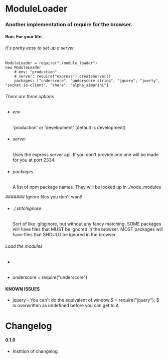 # ModuleLoader
### Another implementation of require for the browser.
#### Run. For your life.


###### It's pretty easy to set up a server

    ModuleLoader = require("./module_loader")
    new ModuleLoader 
        # env: "production"
        # server: require("express").createServer()
        packages: ["underscore", "underscore.string", "jquery", "jwerty", "socket.io-client", "share", "alpha_simprini"]

###### There are three options

* ###### env 
  'production' or 'development' (default is development)

* ###### server
  Uses the express server api. If you don't provide one one will be made for you at port 2334.
  
* ###### packages
  A list of npm package names. They will be looked up in ./node_modules

####### Ignore files you don't want!

* ###### ./.stitchignore
  Sort of like .gitiginore, but without any fancy matching. 
  SOME packages will have files that MUST be ignored in the browser.
  MOST packages will have files that SHOULD be ignored in the browser.
  
###### Load the modules 

* ###### <!DOCTYPE html>
    
    <script type="text/javascript" src="//localhost:2334/node_modules.js"></script>

* ######

    underscore = require("underscore")


#### KNOWN ISSUES

* jquery - You can't do the equivalent of window.$ = require("jquery"); $ is overwritten as undefined before you can get to it.


# Changelog

#### 0.1.0

* Instition of changelog.